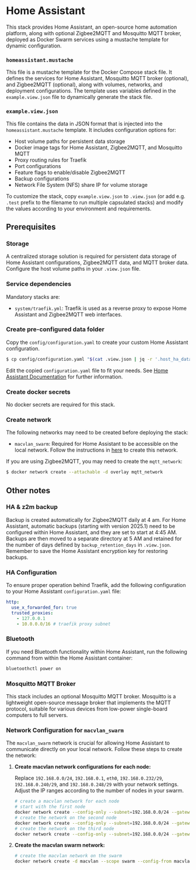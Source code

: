 # Home Assistant

This stack provides Home Assistant, an open-source home automation platform, along with optional Zigbee2MQTT and Mosquitto MQTT broker, deployed as Docker Swarm services using a mustache template for dynamic configuration.

### `homeassistant.mustache`

This file is a mustache template for the Docker Compose stack file. It defines the services for Home Assistant, Mosquitto MQTT broker (optional), and Zigbee2MQTT (optional), along with volumes, networks, and deployment configurations. The template uses variables defined in the `example.view.json` file to dynamically generate the stack file.

### `example.view.json`

This file contains the data in JSON format that is injected into the `homeassistant.mustache` template. It includes configuration options for:

- Host volume paths for persistent data storage
- Docker image tags for Home Assistant, Zigbee2MQTT, and Mosquitto MQTT
- Proxy routing rules for Traefik
- Port configurations
- Feature flags to enable/disable Zigbee2MQTT
- Backup configurations
- Network File System (NFS) share IP for volume storage

To customize the stack, copy `example.view.json` to `.view.json` (or add e.g. `.test` prefix to the filename to run multiple capsulated stacks) and modify the values according to your environment and requirements.

## Prerequisites

### Storage

A centralized storage solution is required for persistent data storage of Home Assistant configurations, Zigbee2MQTT data, and MQTT broker data. Configure the host volume paths in your `.view.json` file.

### Service dependencies

Mandatory stacks are:

- `system/traefik.yml`: Traefik is used as a reverse proxy to expose Home Assistant and Zigbee2MQTT web interfaces.

### Create pre-configured data folder

Copy the `config/configuration.yaml` to create your custom Home Assistant configuration.

```sh
$ cp config/configuration.yaml "$(cat .view.json | jq -r '.host_ha_data')/configuration.yaml"
```

Edit the copied `configuration.yaml` file to fit your needs. See [Home Assistant Documentation](https://www.home-assistant.io/docs/configuration/) for further information.

### Create docker secrets

No docker secrets are required for this stack.

### Create network

The following networks may need to be created before deploying the stack:

- `macvlan_swarm`: Required for Home Assistant to be accessible on the local network. Follow the instructions in [here](#network-configuration-for-macvlan_swarm) to create this network.

If you are using Zigbee2MQTT, you may need to create the `mqtt_network`:

```sh
$ docker network create --attachable -d overlay mqtt_network
```

## Other notes

### HA & z2m backup

Backup is created automatically for Zigbee2MQTT daily at 4 am. For Home Assistant, automatic backups (starting with version 2025.1) need to be configured within Home Assistant, and they are set to start at 4:45 AM. Backups are then moved to a separate directory at 5 AM and retained for the number of days defined by `backup_retention_days` in `.view.json`. Remember to save the Home Assistant encryption key for restoring backups.

### HA Configuration

To ensure proper operation behind Traefik, add the following configuration to your Home Assistant `configuration.yaml` file:

```yml
http:
  use_x_forwarded_for: true
  trusted_proxies:
    - 127.0.0.1
    - 10.0.0.0/16 # traefik proxy subnet
```

### Bluetooth

If you need Bluetooth functionality within Home Assistant, run the following command from within the Home Assistant container:

```sh
bluetoothctl power on
```

### Mosquitto MQTT Broker

This stack includes an optional Mosquitto MQTT broker. Mosquitto is a lightweight open-source message broker that implements the MQTT protocol, suitable for various devices from low-power single-board computers to full servers.

### Network Configuration for `macvlan_swarm`

The `macvlan_swarm` network is crucial for allowing Home Assistant to communicate directly on your local network. Follow these steps to create the network:

1. **Create macvlan network configurations for each node:**

   Replace `192.168.0.0/24`, `192.168.0.1`, `eth0`, `192.168.0.232/29`, `192.168.0.240/29`, and `192.168.0.248/29` with your network settings. Adjust the IP ranges according to the number of nodes in your swarm.

   ```sh
   # create a macvlan network for each node
   # start with the first node
   docker network create --config-only --subnet=192.168.0.0/24 --gateway=192.168.0.1 -o parent=eth0 --ip-range 192.168.0.232/29 macvlan_local
   # create the network on the second node
   docker network create --config-only --subnet=192.168.0.0/24 --gateway=192.168.0.1 -o parent=eth0 --ip-range 192.168.0.240/29 macvlan_local
   # create the network on the third node
   docker network create --config-only --subnet=192.168.0.0/24 --gateway=192.168.0.1 -o parent=eth0 --ip-range 192.168.0.248/29 macvlan_local
   ```

2. **Create the macvlan swarm network:**

   ```sh
   # create the macvlan network on the swarm
   docker network create -d macvlan --scope swarm --config-from macvlan_local macvlan_swarm
   ```